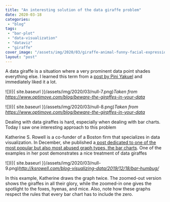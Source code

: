```yaml
---
title: "An interesting solution of the data giraffe problem"
date: 2020-03-18
categories: 
 - "blog"
tags: 
 - "bar-plot"
 - "data-visualization"
 - "dataviz"
 - "giraffe"
cover_image: "/assets/img/2020/03/giraffe-animal-funny-facial-expression-39504.jpeg"
layout: "post"
---
```


A data giraffe is a situation where a very prominent data point shades everything else. I learned this term from a [post by Pini Yakuel](https://www.optimove.com/blog/beware-the-giraffes-in-your-data) and immediately liked it a lot.

![]({{ site.baseurl }}/assets/img/2020/03/null-7.png)*Taken from [<https://www.optimove.com/blog/beware-the-giraffes-in-your-data>](https://www.optimove.com/blog/beware-the-giraffes-in-your-data)*

![]({{ site.baseurl }}/assets/img/2020/03/null-8.png)*Taken from [<https://www.optimove.com/blog/beware-the-giraffes-in-your-data>](https://www.optimove.com/blog/beware-the-giraffes-in-your-data)*

Dealing with data giraffes is hard, especially when dealing with bar charts. Today I saw one interesting approach to this problem

Katherine S. Rowell is a co-funder of a Boston firm that specializes in data visualization. In December, she published a[ post dedicated to one of the most popular but also most abused graph types, the bar charts](http://ksrowell.com/blog-visualizing-data/2019/12/18/bar-humbug/). One of the examples in her post demonstrates a nice treatment of data giraffes

![]({{ site.baseurl }}/assets/img/2020/03/null-9.png)*[<http://ksrowell.com/blog-visualizing-data/2019/12/18/bar-humbug/>](http://ksrowell.com/blog-visualizing-data/2019/12/18/bar-humbug/)*

In this example, Katherine draws the graph twice. The zoomed-out version shows the giraffes in all their glory, while the zoomed-in one gives the spotlight to the foxes, hyenas, and mice.
Also, note how these graphs respect the rules that every bar chart has to include the zero.
